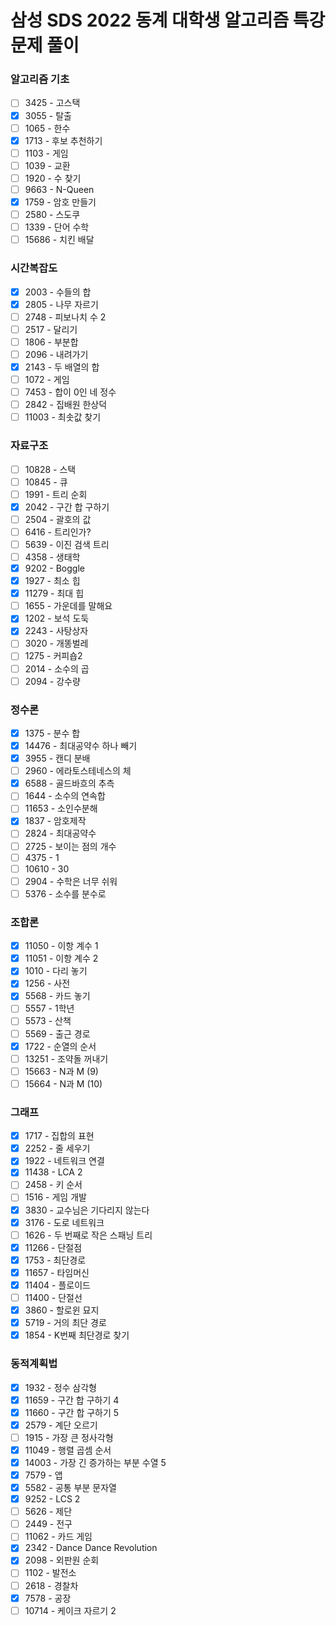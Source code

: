 # 삼성 SDS 2022 동계 대학생 알고리즘 특강 문제 풀이


### 알고리즘 기초
- [ ] 3425 - 고스택
- [x] 3055 - 탈출
- [ ] 1065 - 한수
- [x] 1713 - 후보 추천하기
- [ ] 1103 - 게임
- [ ] 1039 - 교환
- [ ] 1920 - 수 찾기
- [ ] 9663 - N-Queen
- [x] 1759 - 암호 만들기
- [ ] 2580 - 스도쿠
- [ ] 1339 - 단어 수학
- [ ] 15686 - 치킨 배달

### 시간복잡도
- [x] 2003 - 수들의 합
- [x] 2805 - 나무 자르기
- [ ] 2748 - 피보나치 수 2
- [ ] 2517 - 달리기
- [ ] 1806 - 부분합
- [ ] 2096 - 내려가기
- [x] 2143 - 두 배열의 합
- [ ] 1072 - 게임
- [ ] 7453 - 합이 0인 네 정수
- [ ] 2842 - 집배원 한상덕
- [ ] 11003 - 최솟값 찾기

### 자료구조
- [ ] 10828 - 스택
- [ ] 10845 - 큐
- [ ] 1991 - 트리 순회
- [x] 2042 - 구간 합 구하기
- [ ] 2504 - 괄호의 값
- [ ] 6416 - 트리인가?
- [ ] 5639 - 이진 검색 트리
- [ ] 4358 - 생태학
- [x] 9202 - Boggle
- [x] 1927 - 최소 힙
- [x] 11279 - 최대 힙
- [ ] 1655 - 가운데를 말해요
- [x] 1202 - 보석 도둑
- [x] 2243 - 사탕상자
- [ ] 3020 - 개똥벌레
- [ ] 1275 - 커피숍2
- [ ] 2014 - 소수의 곱
- [ ] 2094 - 강수량

### 정수론
- [x] 1375 - 분수 합
- [x] 14476 - 최대공약수 하나 빼기
- [x] 3955 - 캔디 분배
- [ ] 2960 - 에라토스테네스의 체
- [x] 6588 - 골드바흐의 추측
- [ ] 1644 - 소수의 연속합
- [ ] 11653 - 소인수분해
- [x] 1837 - 암호제작
- [ ] 2824 - 최대공약수
- [ ] 2725 - 보이는 점의 개수
- [ ] 4375 - 1
- [ ] 10610 - 30
- [ ] 2904 - 수학은 너무 쉬워
- [ ] 5376 - 소수를 분수로

### 조합론
- [x] 11050 - 이항 계수 1
- [x] 11051 - 이항 계수 2
- [x] 1010 - 다리 놓기
- [x] 1256 - 사전
- [x] 5568 - 카드 놓기
- [ ] 5557 - 1학년
- [ ] 5573 - 산책
- [ ] 5569 - 출근 경로
- [x] 1722 - 순열의 순서
- [ ] 13251 - 조약돌 꺼내기
- [ ] 15663 - N과 M (9)
- [ ] 15664 - N과 M (10)

### 그래프
- [x] 1717 - 집합의 표현
- [x] 2252 - 줄 세우기
- [x] 1922 - 네트워크 연결
- [x] 11438 - LCA 2
- [ ] 2458 - 키 순서
- [ ] 1516 - 게임 개발
- [x] 3830 - 교수님은 기다리지 않는다
- [x] 3176 - 도로 네트워크
- [ ] 1626 - 두 번째로 작은 스패닝 트리
- [x] 11266 - 단절점
- [x] 1753 - 최단경로
- [x] 11657 - 타임머신
- [x] 11404 - 플로이드
- [ ] 11400 - 단절선
- [x] 3860 - 할로윈 묘지
- [x] 5719 - 거의 최단 경로
- [x] 1854 - K번째 최단경로 찾기

### 동적계획법
- [x] 1932 - 정수 삼각형
- [x] 11659 - 구간 합 구하기 4
- [x] 11660 - 구간 합 구하기 5
- [x] 2579 -  계단 오르기
- [ ] 1915 - 가장 큰 정사각형
- [x] 11049 - 행렬 곱셈 순서
- [x] 14003 - 가장 긴 증가하는 부분 수열 5
- [x] 7579 - 앱
- [x] 5582 - 공통 부분 문자열
- [x] 9252 - LCS 2
- [ ] 5626 - 제단
- [ ] 2449 - 전구
- [ ] 11062 - 카드 게임
- [x] 2342 - Dance Dance Revolution
- [x] 2098 - 외판원 순회
- [ ] 1102 - 발전소
- [ ] 2618 - 경찰차
- [x] 7578 - 공장
- [ ] 10714 - 케이크 자르기 2
